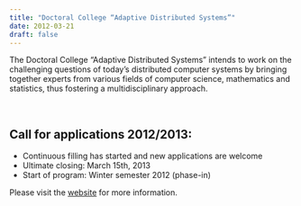 ```yaml
---
title: "Doctoral College “Adaptive Distributed Systems”"
date: 2012-03-21
draft: false
---
```


<p>The Doctoral College “Adaptive Distributed Systems” intends to work on the challenging questions of today’s distributed computer systems by bringing together experts from various fields of computer science, mathematics and statistics, thus fostering a multidisciplinary approach.</p>
<p>&nbsp;</p>
<div>
<div>
<div>
<h2>Call for applications 2012/2013:</h2>
<ul>
<li>Continuous filling has started and new applications are welcome</li>
<li>Ultimate closing: March 15th, 2013</li>
<li>Start of program: Winter semester 2012 (phase-in)</li>
</ul>
<p>Please visit the <a href="http://www.big.tuwien.ac.at/adaptive" target="_blank">website</a> for more information.</p>
</div>
</div>
</div>
<div class="fix"><!----></div>